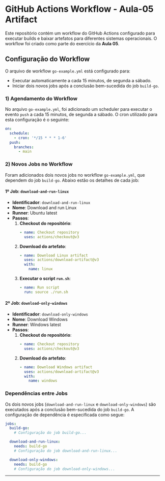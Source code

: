 # GitHub Actions Workflow - Aula-05 Artifact

Este repositório contém um workflow do GitHub Actions configurado para executar builds e baixar artefatos para diferentes sistemas operacionais. O workflow foi criado como parte do exercício da **Aula 05**.

## Configuração do Workflow

O arquivo de workflow `go-example.yml` está configurado para:

- Executar automaticamente a cada 15 minutos, de segunda a sábado.
- Iniciar dois novos jobs após a conclusão bem-sucedida do job `build-go`.

### 1) Agendamento do Workflow

No arquivo `go-example.yml`, foi adicionado um scheduler para executar o evento `push` a cada 15 minutos, de segunda a sábado. O cron utilizado para esta configuração é o seguinte:

```yaml
on:
  schedule:
    - cron: '*/15 * * * 1-6'
  push:
    branches:
      - main
```

### 2) Novos Jobs no Workflow

Foram adicionados dois novos jobs no workflow `go-example.yml`, que dependem do job `build-go`. Abaixo estão os detalhes de cada job:

#### 1º Job: `download-and-run-linux`

- **Identificador**: `download-and-run-linux`
- **Nome**: Download and run Linux
- **Runner**: Ubuntu latest
- **Passos**:
  1. **Checkout do repositório**:
     ```yaml
     - name: Checkout repository
       uses: actions/checkout@v3
     ```
  2. **Download do artefato**:
     ```yaml
     - name: Download Linux artifact
       uses: actions/download-artifact@v3
       with:
         name: linux
     ```
  3. **Executar o script `run.sh`**:
     ```yaml
     - name: Run script
       run: source ./run.sh
     ```

#### 2º Job: `download-only-windows`

- **Identificador**: `download-only-windows`
- **Nome**: Download Windows
- **Runner**: Windows latest
- **Passos**:
  1. **Checkout do repositório**:
     ```yaml
     - name: Checkout repository
       uses: actions/checkout@v3
     ```
  2. **Download do artefato**:
     ```yaml
     - name: Download Windows artifact
       uses: actions/download-artifact@v3
       with:
         name: windows
     ```

### Dependências entre Jobs

Os dois novos jobs (`download-and-run-linux` e `download-only-windows`) são executados após a conclusão bem-sucedida do job `build-go`. A configuração de dependência é especificada como segue:

```yaml
jobs:
  build-go:
    # Configuração do job build-go...

  download-and-run-linux:
    needs: build-go
    # Configuração do job download-and-run-linux...

  download-only-windows:
    needs: build-go
    # Configuração do job download-only-windows...
```

---
